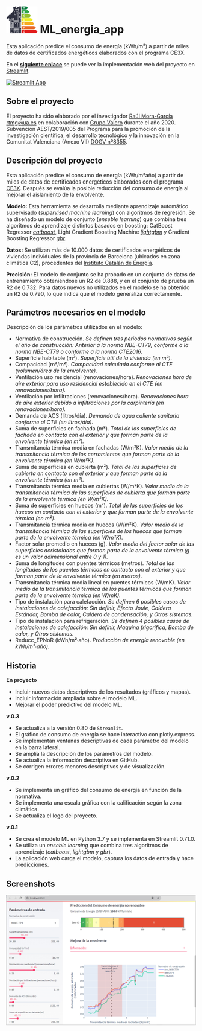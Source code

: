 

# <img src="logo.png" width="83" height="71"> ML_energia_app

Esta aplicación predice el consumo de energía (kWh/m²) a partir de miles de datos de certificados energéticos elaborados con el programa CE3X.

En el **[siguiente enlace](https://share.streamlit.io/raultomasmora/ml_energia_app/main/ML_energy_app.py)** se puede ver la implementación web del proyecto en [Streamlit](https://streamlit.io/).

[![Streamlit App](https://static.streamlit.io/badges/streamlit_badge_black_white.svg)](https://share.streamlit.io/raultomasmora/ml_energia_app/main/ML_energy_app.py)

## Sobre el proyecto
El proyecto ha sido elaborado por el investigador [Raúl Mora-García](https://publons.com/researcher/1717710/raul-tomas-mora-garcia/publications/) rtmg@ua.es en colaboración con [Grupo Valero](https://www.grupovalero.com/) durante el año 2020. Subvención AEST/2019/005 del Programa para la promoción de la investigación científica, el desarrollo tecnológico y la innovación en la Comunitat Valenciana (Anexo VII) [DOGV nº8355](http://www.dogv.gva.es/datos/2018/08/06/pdf/2018_7758.pdf).

## Descripción del proyecto
Esta aplicación predice el consumo de energía (kWh/m²año) a partir de miles de datos de certificados energéticos elaborados con el programa [CE3X](https://www.efinova.es/CE3X). Después se evalúa la posible reducción del consumo de energía al mejorar el aislamiento de la envolvente.

**Modelo:** Esta herramienta se desarrolla mediante aprendizaje automático supervisado (*supervised machine learning*) con algoritmos de regresión. Se ha diseñado un modelo de conjunto (*enseble learning*) que combina tres algoritmos de aprendizaje distintos basados en boosting: CatBoost Regressor [*catboost*](https://catboost.ai/), Light Gradient Boosting Machine [*lightgbm*](https://lightgbm.readthedocs.io/) y Gradient Boosting Regressor [*gbr*](https://scikit-learn.org/stable/auto_examples/ensemble/plot_gradient_boosting_regression.html).

**Datos:** Se utilizan más de 10.000 datos de certificados energéticos de viviendas individuales de la provincia de Barcelona (ubicados en zona climática C2), procedentes del [Instituto Catalán de Energía](http://icaen.gencat.cat/es/inici/).

**Precisión:** El modelo de conjunto se ha probado en un conjunto de datos de entrenamiento obteniéndose un R2 de 0.888, y en el conjunto de prueba un R2 de 0.732. Para datos nuevos no utilizados en el modelo se ha obtenido un R2 de 0.790, lo que indica que el modelo generaliza correctamente.

## Parámetros necesarios en el modelo
Descripción de los parámetros utilizados en el modelo:
- Normativa de construcción. *Se definen tres periodos normativos según el año de construcción: Anterior a la norma NBE-CT79, conforme a la norma NBE-CT79 o conforme a la norma CTE2016.*
- Superficie habitable (m²). *Superficie útil de la vivienda (en m²).*
- Compacidad (m³/m²). *Compacidad calculada conforme al CTE (volumen/área de la envolvente).*
- Ventilación uso residencial (renovaciones/hora). *Renovaciones hora de aire exterior para uso residencial establecido en el CTE (en renovaciones/hora).*
- Ventilación por infiltraciones (renovaciones/hora). *Renovaciones hora de aire exterior debido a infiltraciones por la carpintería (en renovaciones/hora).*
- Demanda de ACS (litros/día). *Demanda de agua caliente sanitaria conforme al CTE (en litros/día).*
- Suma de superficies en fachada (m²). *Total de las superficies de fachada en contacto con el exterior y que forman parte de la envolvente térmica (en m²).*
- Transmitancia térmica media en fachadas (W/m²K). *Valor medio de la transmitancia térmica de los cerramientos que forman parte de la envolvente térmica (en W/m²K).*
- Suma de superficies en cubierta (m²). *Total de las superficies de cubierta en contacto con el exterior y que forman parte de la envolvente térmica (en m²).*
- Transmitancia térmica media en cubiertas (W/m²K). *Valor medio de la transmitancia térmica de las superficies de cubierta que forman parte de la envolvente térmica (en W/m²K).*
- Suma de superficies en huecos (m²). *Total de las superficies de los huecos en contacto con el exterior y que forman parte de la envolvente térmica (en m²).*
- Transmitancia térmica media en huecos (W/m²K). *Valor medio de la transmitancia térmica de las superficies de los huecos que forman parte de la envolvente térmica (en W/m²K).*
- Factor solar promedio en huecos (g). *Valor medio del factor solar de las superficies acristaladas que forman parte de la envolvente térmica (g es un valor adimensional entre 0 y 1).*
- Suma de longitudes con puentes térmicos (metros). *Total de las longitudes de los puentes térmicos en contacto con el exterior y que forman parte de la envolvente térmica (en metros).*
- Transmitancia térmica media lineal en puentes térmicos (W/mK). *Valor medio de la transmitancia térmica de los puentes térmicos que forman parte de la envolvente térmica (en W/mK).*
- Tipo de instalación para calefacción. *Se definen 6 posibles casos de instalaciones de calefacción: Sin definir, Efecto Joule, Caldera Estándar, Bomba de calor, Caldera de condensación, y Otros sistemas.*
- Tipo de instalación para refrigeración. *Se definen 4 posibles casos de instalaciones de calefacción: Sin definir, Maquina frigorífica, Bomba de calor, y Otros sistemas.*
- Reducc_EPNoR (kWh/m²∙año). *Producción de energía renovable (en kWh/m²∙año).*

## Historia
**En proyecto**
- Incluir nuevos datos descriptivos de los resultados (gráficos y mapas).
- Incluir información ampliada sobre el modelo ML.
- Mejorar el poder predictivo del modelo ML.

**v.0.3**
- Se actualiza a la versión 0.80 de `Streamlit`.
- El gráfico de consumo de energía se hace interactivo con plotly.express.
- Se implementan ventanas descriptivas de cada parámetro del modelo en la barra lateral.
- Se amplía la descripción de los parámetros del modelo.
- Se actualiza la información descriptiva en GitHub.
- Se corrigen errores menores descriptivos y de visualización.

**v.0.2**
- Se implementa un gráfico del consumo de energía en función de la normativa.
- Se implementa una escala gráfica con la calificación según la zona climática.
- Se actualiza el logo del proyecto.

**v.0.1**
- Se crea el modelo ML en Python 3.7 y se implementa en Streamlit 0.71.0.
- Se utiliza un *enseble learning* que combina tres algoritmos de aprendizaje (*catboost*, *lightgbm* y *gbr*).
- La aplicación web carga el modelo, captura los datos de entrada y hace predicciones.


## Screenshots
![app](images/app_energia1.jpg)
